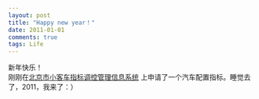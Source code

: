 ```yaml
---
layout: post
title: "Happy new year！"
date: 2011-01-01
comments: true
tags: Life 
---
```

新年快乐！<br />刚刚在<a href="http://www.bjhjyd.gov.cn/index.html">北京市小客车指标调控管理信息系统</a> 上申请了一个汽车配置指标。睡觉去了，2011，我来了：）<br />
